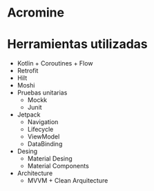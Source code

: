 # Acromine

# Herramientas utilizadas
* Kotlin + Coroutines + Flow
* Retrofit
* Hilt
* Moshi
* Pruebas unitarias
  * Mockk
  * Junit
* Jetpack
  * Navigation
  * Lifecycle
  * ViewModel
  * DataBinding
* Desing
  * Material Desing
  * Material Components
* Architecture
  * MVVM + Clean Arquitecture
